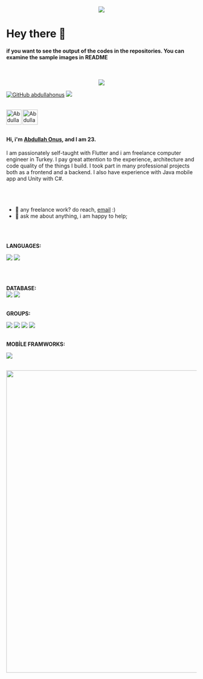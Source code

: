 <h1 align="center">
  <a href="https://git.io/typing-svg">
    <img src="https://readme-typing-svg.herokuapp.com/?lines=Flutter;IOS;Android&center=true&size=30">
  </a>
</h1>

# Hey there :wave:
#### if you want to see the output of the codes in the repositories. You can examine the sample images in README ![]()
<br />

<p align="center"> 
   <img src="https://profile-counter.glitch.me/abdullahonus/count.svg" />
</p>

[![GitHub abdullahonus](https://img.shields.io/github/followers/abdullahonus?label=follow&style=social)](https://github.com/abdullahonus)
![](https://visitor-badge.glitch.me/badge?page_id=abdullahonus.abdullahonus)



<a href="https://www.instagram.com/countrol4offical/">
<br />
  <img align="left" alt="Abdullah's Instagram" width="40px"  src="https://img.icons8.com/fluency/48/000000/instagram-new.png" />
</a>

<a href="https://www.linkedin.com/in/abdullah-onu%C5%9F-104682189/">
  <img align="left" alt="Abdullah's LinkedIN" width="40px"    src="https://img.icons8.com/fluency/48/000000/linkedin.png" />
</a>

<br />
<br />
<br />

#### Hi, i'm [Abdullah Onus](https://abdullahonus.me/), and I am 23.
I am passionately self-taught with Flutter and i am freelance computer engineer in Turkey. I pay great attention to the experience, architecture and code quality of the things I build. I took part in many professional projects both as a frontend and a backend. I also have experience with Java mobile app and Unity with C#.
<br />
<br />
<br />
<br />

- 💼 any freelance work? do reach, [email](mailto:countrolfour@gmail.com) :)
- 💬 ask me about anything, i am happy to help;
<br />
<br />


**LANGUAGES:** 

![](https://img.shields.io/badge/Dart-0175C2?style=for-the-badge&logo=dart&logoColor=white)
![](https://img.shields.io/badge/Java-ED8B00?style=for-the-badge&logo=java&logoColor=white)

<br />
<br />


**DATABASE:**   
![](https://img.shields.io/badge/MySQL-005C84?style=for-the-badge&logo=mysql&logoColor=white)
![](https://img.shields.io/badge/SQLite-07405E?style=for-the-badge&logo=sqlite&logoColor=white)
<br />
<br />

**GROUPS:**

![](https://img.shields.io/badge/Discord-7289DA?style=for-the-badge&logo=discord&logoColor=white)
![](https://img.shields.io/badge/Google%20Meet-32A350?style=for-the-badge&logo=google-meet&logoColor=white)
![](https://img.shields.io/badge/Slack-4A154B?style=for-the-badge&logo=slack&logoColor=white)
![](https://img.shields.io/badge/Zoom-2D8CFF?style=for-the-badge&logo=zoom&logoColor=white)
<br />
<br />


**MOBİLE FRAMWORKS:**

![](https://img.shields.io/badge/Flutter-02569B?style=for-the-badge&logo=flutter&logoColor=white)

<br />
<img width='800' src="https://github-readme-streak-stats.herokuapp.com/?user=abdullahonus" />
<br />


